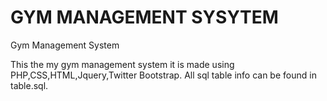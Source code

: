 GYM MANAGEMENT SYSYTEM
===================

Gym Management System

This the my gym management system it is made using PHP,CSS,HTML,Jquery,Twitter Bootstrap.
All sql table info can be found in table.sql.




